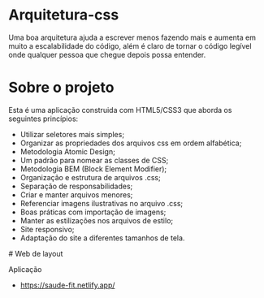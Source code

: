 # Arquitetura-css

Uma boa arquitetura ajuda a escrever menos fazendo mais e aumenta em muito a escalabilidade do código,
além é claro de tornar o código legível onde qualquer pessoa que chegue depois possa entender.

<link type="image/png" sizes="32x32" rel="icon" href=".../icons8-pop-up-32.png">

# Sobre o projeto

Esta é uma aplicação construida com HTML5/CSS3 que aborda os seguintes princípios:

- Utilizar seletores mais simples;
- Organizar as propriedades dos arquivos css em ordem alfabética;
- Metodologia Atomic Design;  
- Um padrão para nomear as classes de CSS;
- Metodologia BEM (Block Element Modifier);
- Organização e estrutura de arquivos .css;
- Separação de responsabilidades;
- Criar e manter arquivos menores; 
- Referenciar imagens ilustrativas no arquivo .css;
- Boas práticas com importação de imagens; 
- Manter as estilizações nos arquivos de estilo; 
- Site responsivo;
- Adaptação do site a diferentes tamanhos de tela.

<link type="image/png" sizes="32x32" rel="icon" href=".../icons8-layout-32.png"> # Web de layout

Aplicação 

- https://saude-fit.netlify.app/

